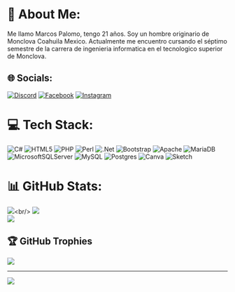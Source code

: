 # 💫 About Me:
Me llamo Marcos Palomo, tengo 21 años. Soy un hombre originario de Monclova Coahuila Mexico. Actualmente me encuentro cursando el séptimo semestre de la carrera de ingenieria informatica en el tecnologico superior de Monclova.


## 🌐 Socials:
[![Discord](https://img.shields.io/badge/Discord-%237289DA.svg?logo=discord&logoColor=white)](https://discord.gg/https://discord.gg/GUN43A6F) [![Facebook](https://img.shields.io/badge/Facebook-%231877F2.svg?logo=Facebook&logoColor=white)](https://facebook.com/https://www.facebook.com/profile.php?id=100004815103707) [![Instagram](https://img.shields.io/badge/Instagram-%23E4405F.svg?logo=Instagram&logoColor=white)](https://instagram.com/macros_exe) 

# 💻 Tech Stack:
![C#](https://img.shields.io/badge/c%23-%23239120.svg?style=for-the-badge&logo=c-sharp&logoColor=white) ![HTML5](https://img.shields.io/badge/html5-%23E34F26.svg?style=for-the-badge&logo=html5&logoColor=white) ![PHP](https://img.shields.io/badge/php-%23777BB4.svg?style=for-the-badge&logo=php&logoColor=white) ![Perl](https://img.shields.io/badge/perl-%2339457E.svg?style=for-the-badge&logo=perl&logoColor=white) ![.Net](https://img.shields.io/badge/.NET-5C2D91?style=for-the-badge&logo=.net&logoColor=white) ![Bootstrap](https://img.shields.io/badge/bootstrap-%23563D7C.svg?style=for-the-badge&logo=bootstrap&logoColor=white) ![Apache](https://img.shields.io/badge/apache-%23D42029.svg?style=for-the-badge&logo=apache&logoColor=white) ![MariaDB](https://img.shields.io/badge/MariaDB-003545?style=for-the-badge&logo=mariadb&logoColor=white) ![MicrosoftSQLServer](https://img.shields.io/badge/Microsoft%20SQL%20Sever-CC2927?style=for-the-badge&logo=microsoft%20sql%20server&logoColor=white) ![MySQL](https://img.shields.io/badge/mysql-%2300f.svg?style=for-the-badge&logo=mysql&logoColor=white) ![Postgres](https://img.shields.io/badge/postgres-%23316192.svg?style=for-the-badge&logo=postgresql&logoColor=white) ![Canva](https://img.shields.io/badge/Canva-%2300C4CC.svg?style=for-the-badge&logo=Canva&logoColor=white) ![Sketch](https://img.shields.io/badge/Sketch-FFB387?style=for-the-badge&logo=sketch&logoColor=black)
# 📊 GitHub Stats:
![]([https://github-readme-stats.vercel.app/api?username=MarcosJPaC&theme=radical&hide_border=false&include_all_commits=true&count_private=true](https://readmestats.999857.xyz))<br/>
![](https://github-readme-streak-stats.herokuapp.com/?user=MarcosJPaC&theme=radical&hide_border=false)<br/>
![](https://github-readme-stats.vercel.app/api/top-langs/?username=MarcosJPaC&theme=radical&hide_border=false&include_all_commits=true&count_private=true&layout=compact)

## 🏆 GitHub Trophies
![](https://github-profile-trophy.vercel.app/?username=MarcosJPaC&theme=radical&no-frame=false&no-bg=true&margin-w=4)

---
[![](https://visitcount.itsvg.in/api?id=MarcosJPaC&icon=0&color=0)](https://visitcount.itsvg.in)

<!-- Proudly created with GPRM ( https://gprm.itsvg.in ) -->
